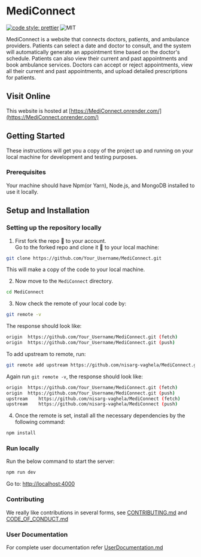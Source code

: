 # MediConnect
[![code style: prettier](https://img.shields.io/badge/code_style-prettier-ff69b4.svg?style=flat-square)](https://github.com/prettier/prettier)
![MIT](https://img.shields.io/github/license/nisarg-vaghela/MediConnect?color=blue)


MediConnect is a website that connects doctors, patients, and ambulance providers. Patients can select a date and doctor to consult, and the system will automatically generate an appointment time based on the doctor's schedule. Patients can also view their current and past appointments and book ambulance services. Doctors can accept or reject appointments, view all their current and past appointments, and upload detailed prescriptions for patients.

## Visit Online

This website is hosted at [https://MediConnect.onrender.com/](https://MediConnect.onrender.com/)

## Getting Started

These instructions will get you a copy of the project up and running on your local machine for development and testing purposes.

### Prerequisites

Your machine should have Npm(or Yarn), Node.js, and MongoDB installed to use it locally.

## Setup and Installation

### Setting up the repository locally

1. First fork the repo :fork_and_knife: to your account.  
   Go to the forked repo and clone it :busts_in_silhouette: to your local machine:

```sh
git clone https://github.com/Your_Username/MediConnect.git
```

This will make a copy of the code to your local machine.

2. Now move to the `MediConnect` directory.

```sh
cd MediConnect
```

3. Now check the remote of your local code by:

```sh
git remote -v
```

The response should look like:

```sh
origin	https://github.com/Your_Username/MediConnect.git (fetch)
origin	https://github.com/Your_Username/MediConnect.git (push)
```
To add upstream to remote, run:

```sh
git remote add upstream https://github.com/nisarg-vaghela/MediConnect.git
```

Again run `git remote -v`, the response should look like:

```sh
origin	https://github.com/Your_Username/MediConnect.git (fetch)
origin	https://github.com/Your_Username/MediConnect.git (push)
upstream	https://github.com/nisarg-vaghela/MediConnect (fetch)
upstream	https://github.com/nisarg-vaghela/MediConnect (push)
```

4. Once the remote is set, install all the necessary dependencies by the following command:

```sh
npm install
```
### Run locally

Run the below command to start the server:

```sh
npm run dev
```
Go to: [http://localhost:4000](http://localhost:4000)

### Contributing

We really like contributions in several forms, see [CONTRIBUTING.md](https://github.com/nisarg-vaghela/MediConnect/blob/master/docs/CONTRIBUTING.md) and [CODE_OF_CONDUCT.md](https://github.com/nisarg-vaghela/MediConnect/blob/master/docs/CODE_OF_CONDUCT.md)

### User Documentation

For complete user documentation refer [UserDocumentation.md](https://github.com/nisarg-vaghela/MediConnect/blob/master/docs/UserDocumentation.md)

